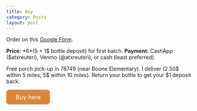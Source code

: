 ```yaml
---
title: Buy
category: Posts
layout: post
---
```


Order on this [Google Form](https://forms.gle/qgLmnCUSBREkMfQp8). 

**Price:** *6$* (5$ + 1$ bottle deposit) for first batch. 
**Payment:** CashApp ($atxreuteri), Venmo (@atxreuteri), or cash (least preferred).

Free porch pick-up in 78749 (near Boone Elementary). I deliver (2.50$ within 5 miles, 5$ within 10 miles). Return your bottle to get your $1 deposit back. 

<a href="https://forms.gle/qgLmnCUSBREkMfQp8" target="_blank" style="background-color: #dc853eff; color: white; padding: 10px 25px; text-align: center; text-decoration: none; display: inline-block; font-size: 16px; border-radius: 8px; cursor: pointer;">
    Buy here
</a>
